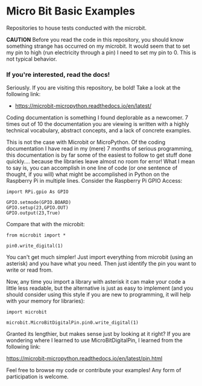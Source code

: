 # Micro Bit Basic Examples

Repositories to house tests conducted with the microbit.

**CAUTION** Before you read the code in this repository, you should know something strange has occurred on my microbit.  It would seem that to set my pin to high (run electricity through a pin) I need to set my pin to 0.  This is not typical behavior.

### If you're interested, read the docs!

Seriously. If you are visiting this repository, be bold! Take a look at the following link:
* https://microbit-micropython.readthedocs.io/en/latest/

Coding documentation is something I found deplorable as a newcomer. 7 times out of 10 the documentation you are viewing is written with a highly technical vocabulary, abstract concepts, and a lack of concrete examples.  

This is not the case with Microbit or MicroPython. Of the coding documentation I have read in my (mere) 7 months of serious programming, this documentation is by far some of the easiest to follow to get stuff done quickly.... because the libraries leave almost no room for error!  What I mean to say is, you can accomplish in one line of code (or one sentence of thought, if you will) what might be accomplished in Python on the Raspberry Pi in multiple lines.  Consider the Raspberry Pi GPIO Access:
```
import RPi.gpio As GPIO

GPIO.setmode(GPIO.BOARD)
GPIO.setup(23,GPIO.OUT)
GPIO.output(23,True)
```

Compare that with the microbit:

```
from microbit import *

pin0.write_digital(1)
```

You can't get much simpler!  Just import everything from microbit (using an asterisk) and you have what you need.  Then just identify the pin you want to write or read from.

Now, any time you import a library with asterisk it can make your code a little less readable, but the alternative is just as easy to implement (and you should consider using this style if you are new to programming, it will help with your memory for libraries):
```
import microbit

microbit.MicroBitDigitalPin.pin0.write_digital(1)
```
Granted its lengthier, but makes sense just by looking at it right?  If you are wondering where I learned to use MicroBitDigitalPin, I learned from the following link:

https://microbit-micropython.readthedocs.io/en/latest/pin.html

Feel free to browse my code or contribute your examples! Any form of participation is welcome.
